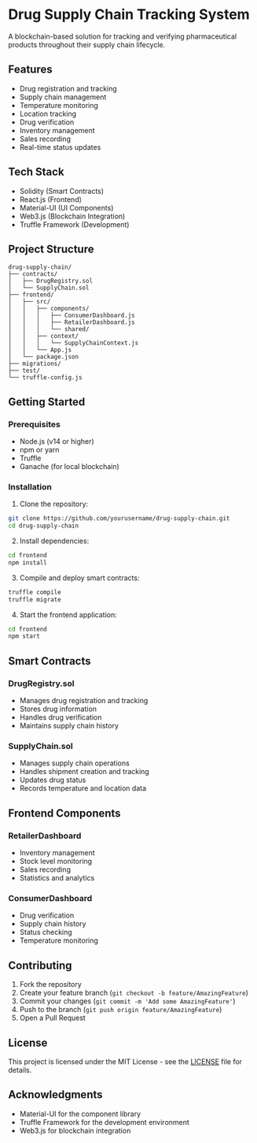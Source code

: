 # Drug Supply Chain Tracking System

A blockchain-based solution for tracking and verifying pharmaceutical products throughout their supply chain lifecycle.

## Features

- Drug registration and tracking
- Supply chain management
- Temperature monitoring
- Location tracking
- Drug verification
- Inventory management
- Sales recording
- Real-time status updates

## Tech Stack

- Solidity (Smart Contracts)
- React.js (Frontend)
- Material-UI (UI Components)
- Web3.js (Blockchain Integration)
- Truffle Framework (Development)

## Project Structure

```
drug-supply-chain/
├── contracts/
│   ├── DrugRegistry.sol
│   └── SupplyChain.sol
├── frontend/
│   ├── src/
│   │   ├── components/
│   │   │   ├── ConsumerDashboard.js
│   │   │   ├── RetailerDashboard.js
│   │   │   └── shared/
│   │   ├── context/
│   │   │   └── SupplyChainContext.js
│   │   └── App.js
│   └── package.json
├── migrations/
├── test/
└── truffle-config.js
```

## Getting Started

### Prerequisites

- Node.js (v14 or higher)
- npm or yarn
- Truffle
- Ganache (for local blockchain)

### Installation

1. Clone the repository:
```bash
git clone https://github.com/yourusername/drug-supply-chain.git
cd drug-supply-chain
```

2. Install dependencies:
```bash
cd frontend
npm install
```

3. Compile and deploy smart contracts:
```bash
truffle compile
truffle migrate
```

4. Start the frontend application:
```bash
cd frontend
npm start
```

## Smart Contracts

### DrugRegistry.sol
- Manages drug registration and tracking
- Stores drug information
- Handles drug verification
- Maintains supply chain history

### SupplyChain.sol
- Manages supply chain operations
- Handles shipment creation and tracking
- Updates drug status
- Records temperature and location data

## Frontend Components

### RetailerDashboard
- Inventory management
- Stock level monitoring
- Sales recording
- Statistics and analytics

### ConsumerDashboard
- Drug verification
- Supply chain history
- Status checking
- Temperature monitoring

## Contributing

1. Fork the repository
2. Create your feature branch (`git checkout -b feature/AmazingFeature`)
3. Commit your changes (`git commit -m 'Add some AmazingFeature'`)
4. Push to the branch (`git push origin feature/AmazingFeature`)
5. Open a Pull Request

## License

This project is licensed under the MIT License - see the [LICENSE](LICENSE) file for details.

## Acknowledgments

- Material-UI for the component library
- Truffle Framework for the development environment
- Web3.js for blockchain integration 